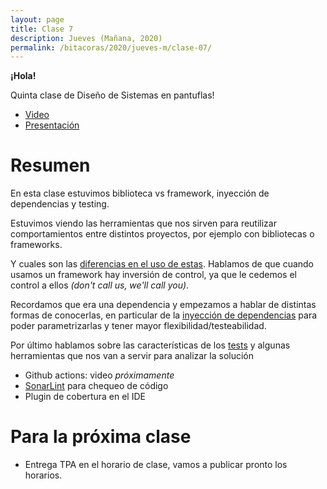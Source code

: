 ```yaml
---
layout: page
title: Clase 7
description: Jueves (Mañana, 2020)
permalink: /bitacoras/2020/jueves-m/clase-07/
---
```



**¡Hola!**

Quinta clase de Diseño de Sistemas en pantuflas!

- [Video](https://us02web.zoom.us/rec/share/4OBNAb7Tp1pLUKf_sFjYR7QfEbTBeaa8h3dI_qJcmB2xIjR1mZ7YiazEplreo5xt?startTime=1588853773000)
- [Presentación](https://docs.google.com/presentation/d/1q8qw-KxuFmgnxP5TUeYs06IEj-E7iYgA54stutBY0tg/edit?usp=sharing)

# Resumen

En esta clase estuvimos biblioteca vs framework, inyección de dependencias y testing.

Estuvimos viendo las herramientas que nos sirven para reutilizar comportamientos entre distintos proyectos, por ejemplo con bibliotecas o frameworks. 

Y cuales son las [diferencias en el uso de estas](https://docs.google.com/document/d/1D_MCoh4J8kL1MAKNlbDgAMu2nYxri-81nZBYOPFWnO0/edit). Hablamos de que cuando usamos un framework hay inversión de control, ya que le cedemos el control a ellos _(don't call us, we'll call you)_.

Recordamos que era una dependencia y empezamos a hablar de distintas formas de conocerlas, en particular de la [inyección de dependencias](https://docs.google.com/document/d/1GsW-hVF0XR76KunDILqkltyE1KIBvj3ldCCkyStjne0/edit) para poder parametrizarlas y tener mayor flexibilidad/testeabilidad. 

Por último hablamos sobre las características de los [tests](https://docs.google.com/document/d/11mVR-4wEZhlQMDEqrfQeYLypEsrSqXv98dr78SA0Oq4/edit) y algunas herramientas que nos van a servir para analizar la solución
* Github actions: video _próximamente_
* [SonarLint](https://www.sonarlint.org/) para chequeo de código
* Plugin de cobertura en el IDE

# Para la próxima clase

* Entrega TPA en el horario de clase, vamos a publicar pronto los horarios.
